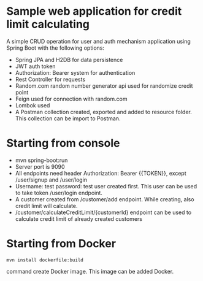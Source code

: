 # Sample web application for credit limit calculating

A simple CRUD operation for user and auth mechanism application using Spring Boot with the following options:

- Spring JPA and H2DB for data persistence
- JWT auth token
- Authorization: Bearer system for authentication
- Rest Controller for requests
- Random.com random number generator api used for randomize credit point
- Feign used for connection with random.com
- Lombok used
- A Postman collection created, exported and added to resource folder. This collection can be import to Postman.



# Starting from console
* mvn spring-boot:run
* Server port is 9090
* All endpoints need header Authorization: Bearer {{TOKEN}}, except /user/signup and /user/login
* Username: test password: test user created first. This user can be used to take token /user/login endpoint.
* A customer created from /customer/add endpoint. While creating, also credit limit will calculate.
* /customer/calculateCreditLimit/{customerId} endpoint can be used to calculate credit limit of already created customers


# Starting from Docker
    mvn install dockerfile:build
command create Docker image. This image can be added Docker. 




